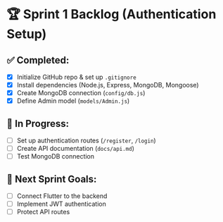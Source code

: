 # 🏆 Sprint 1 Backlog (Authentication Setup)

## ✅ Completed:
- [x] Initialize GitHub repo & set up `.gitignore`
- [x] Install dependencies (Node.js, Express, MongoDB, Mongoose)
- [x] Create MongoDB connection (`config/db.js`)
- [x] Define Admin model (`models/Admin.js`)

## 🔄 In Progress:
- [ ] Set up authentication routes (`/register`, `/login`)
- [ ] Create API documentation (`docs/api.md`)
- [ ] Test MongoDB connection

## 🚀 Next Sprint Goals:
- [ ] Connect Flutter to the backend
- [ ] Implement JWT authentication
- [ ] Protect API routes
